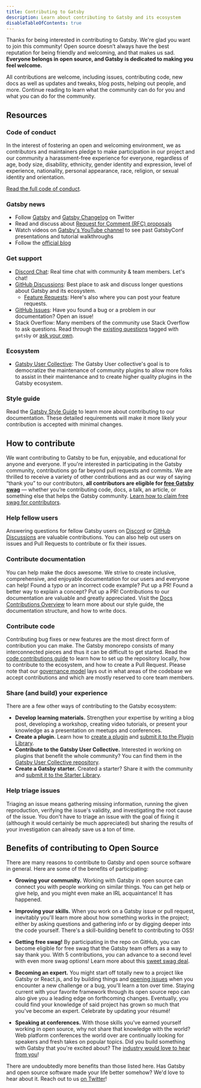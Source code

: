 ```yaml
---
title: Contributing to Gatsby
description: Learn about contributing to Gatsby and its ecosystem
disableTableOfContents: true
---
```


Thanks for being interested in contributing to Gatsby. We're glad you want to join this community! Open source doesn’t always have the best reputation for being friendly and welcoming, and that makes us sad. **Everyone belongs in open source, and Gatsby is dedicated to making you feel welcome.**

All contributions are welcome, including issues, contributing code, new docs as well as updates and tweaks, blog posts, helping out people, and more. Continue reading to learn what the community can do for you and what you can do for the community.

## Resources

### Code of conduct

In the interest of fostering an open and welcoming environment, we as contributors and maintainers pledge to make participation in our project and our community a harassment-free experience for everyone, regardless of age, body size, disability, ethnicity, gender identity and expression, level of experience, nationality, personal appearance, race, religion, or sexual identity and orientation.

[Read the full code of conduct](/contributing/code-of-conduct/).

### Gatsby news

- Follow [Gatsby](https://twitter.com/gatsbyjs) and [Gatsby Changelog](https://twitter.com/GatsbyChangelog) on Twitter
- Read and discuss about [Request for Comment (RFC) proposals](https://github.com/gatsbyjs/gatsby/discussions/categories/rfc)
- Watch videos on [Gatsby's YouTube channel](https://www.youtube.com/c/Gatsbyjs/videos) to see past GatsbyConf presentations and tutorial walkthroughs
- Follow the [official blog](/blog/)

### Get support

- [Discord Chat](https://gatsby.dev/discord): Real time chat with community & team members. Let's chat!
- [GitHub Discussions](https://github.com/gatsbyjs/gatsby/discussions/categories/help): Best place to ask and discuss longer questions about Gatsby and its ecosystem.
  - [Feature Requests](https://github.com/gatsbyjs/gatsby/discussions/categories/ideas-feature-requests): Here's also where you can post your feature requests.
- [GitHub Issues](https://github.com/gatsbyjs/gatsby/issues/new/choose): Have you found a bug or a problem in our documentation? Open an issue!
- Stack Overflow: Many members of the community use Stack Overflow to ask questions. Read through the [existing questions](https://stackoverflow.com/questions/tagged/gatsby) tagged with `gatsby` or [ask your own](https://stackoverflow.com/questions/ask?tags=gatsby).

### Ecosystem

- [Gatsby User Collective](https://gatsbyuc.dev/): The Gatsby User collective's goal is to democratize the maintenance of community plugins to allow more folks to assist in their maintenance and to create higher quality plugins in the Gatsby ecosystem.

### Style guide

Read the [Gatsby Style Guide](/contributing/gatsby-style-guide/) to learn more about contributing to our documentation. These detailed requirements will make it more likely your contribution is accepted with minimal changes.

## How to contribute

We want contributing to Gatsby to be fun, enjoyable, and educational for anyone and everyone. If you're interested in participating in the Gatsby community, contributions go far beyond pull requests and commits. We are thrilled to receive a variety of other contributions and as our way of saying “thank you” to our contributors, **all contributors are eligible for [free Gatsby swag](/contributing/contributor-swag/)** — whether you’re contributing code, docs, a talk, an article, or something else that helps the Gatsby community. [Learn how to claim free swag for contributors](/contributing/contributor-swag/).

### Help fellow users

Answering questions for fellow Gatsby users on [Discord](https://gatsby.dev/discord) or [GitHub Discussions](https://github.com/gatsbyjs/gatsby/discussions/categories/help) are valuable contributions. You can also help out users on issues and Pull Requests to contribute or fix their issues.

### Contribute documentation

You can help make the docs awesome. We strive to create inclusive, comprehensive, and enjoyable documentation for our users and everyone can help! Found a typo or an incorrect code example? Put up a PR! Found a better way to explain a concept? Put up a PR! Contributions to our documentation are valuable and greatly appreciated. Visit the [Docs Contributions Overview](/docs/contributing/docs-contributions/) to learn more about our style guide, the documentation structure, and how to write docs.

### Contribute code

Contributing bug fixes or new features are the most direct form of contribution you can make. The Gatsby monorepo consists of many interconnected pieces and thus it can be difficult to get started. Read the [code contributions guide](/docs/contributing/code-contributions) to learn how to set up the repository locally, how to contribute to the ecosystem, and how to create a Pull Request. Please note that our [governance model](/docs/contributing/gatsby-governance-model) lays out in what areas of the codebase we accept contributions and which are mostly reserved to core team members.

### Share (and build) your experience

There are a few other ways of contributing to the Gatsby ecosystem:

- **Develop learning materials.** Strengthen your expertise by writing a blog post, developing a workshop, creating video tutorials, or present your knowledge as a presentation on meetups and conferences.
- **Create a plugin.** Learn how to [create a plugin](/docs/how-to/plugins-and-themes/) and [submit it to the Plugin Library](/docs/how-to/plugins-and-themes/submit-to-plugin-library/).
- **Contribute to the Gatsby User Collective.** Interested in working on plugins that benefit the whole community? You can find them in the [Gatsby User Collective repository](https://github.com/gatsby-uc/plugins).
- **Create a Gatsby starter.** Created a starter? Share it with the community and [submit it to the Starter Library](/starters/submissions).

### Help triage issues

Triaging an issue means gathering missing information, running the given reproduction, verifying the issue's validity, and investigating the root cause of the issue. You don't have to triage an issue with the goal of fixing it (although it would certainly be much appreciated) but sharing the results of your investigation can already save us a ton of time.

## Benefits of contributing to Open Source

There are many reasons to contribute to Gatsby and open source software in general. Here are some of the benefits of participating:

- **Growing your community.** Working with Gatsby in open source can connect you with people working on similar things. You can get help or give help, and you might even make an IRL acquaintance! It has happened.

- **Improving your skills.** When you work on a Gatsby issue or pull request, inevitably you'll learn more about how something works in the project; either by asking questions and gathering info or by digging deeper into the code yourself. There's a skill-building benefit to contributing to OSS!

- **Getting free swag!** By participating in the repo on GitHub, you can become eligible for free swag that the Gatsby team offers as a way to say thank you. With 5 contributions, you can advance to a second level with even more swag options! Learn more about this [sweet swag deal](/contributing/contributor-swag/).

- **Becoming an expert.** You might start off totally new to a project like Gatsby or React.js, and by building things and [opening issues](/contributing/how-to-file-an-issue/) when you encounter a new challenge or a bug, you'll learn a ton over time. Staying current with your favorite framework through its open source repo can also give you a leading edge on forthcoming changes. Eventually, you could find your knowledge of said project has grown so much that you've become an expert. Celebrate by updating your résumé!

- **Speaking at conferences.** With those skills you've earned yourself working in open source, why not share that knowledge with the world? Web platform conferences the world over are continually looking for speakers and fresh takes on popular topics. Did you build something with Gatsby that you're excited about? The [industry would love to hear from you](http://weareallaweso.me/)!

There are undoubtedly more benefits than those listed here. Has Gatsby and open source software made your life better somehow? We'd love to hear about it. Reach out to us [on Twitter](https://twitter.com/gatsbyjs)!
